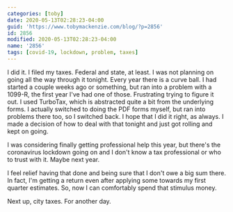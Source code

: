 ```yaml
---
categories: [toby]
date: 2020-05-13T02:28:23-04:00
guid: 'https://www.tobymackenzie.com/blog/?p=2856'
id: 2856
modified: 2020-05-13T02:28:23-04:00
name: '2856'
tags: [covid-19, lockdown, problem, taxes]
---
```


I did it.  I filed my taxes.<!--more-->  Federal and state, at least.  I was not planning on going all the way through it tonight.  Every year there is a curve ball.  I had started a couple weeks ago or something, but ran into a problem with a 1099-R, the first year I've had one of those.  Frustrating trying to figure it out.  I used TurboTax, which is abstracted quite a bit from the underlying forms. I actually switched to doing the PDF forms myself, but ran into problems there too, so I switched back.  I hope that I did it right, as always.  I made a decision of how to deal with that tonight and just got rolling and kept on going.

I was considering finally getting professional help this year, but there's the coronavirus lockdown going on and I don't know a tax professional or who to trust with it.  Maybe next year.

I feel relief having that done and being sure that I don't owe a big sum there.  In fact, I'm getting a return even after applying some towards my first quarter estimates.  So, now I can comfortably spend that stimulus money.

Next up, city taxes.  For another day.
